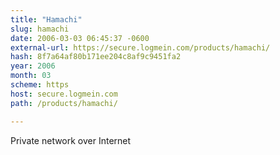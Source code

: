 ```yaml
---
title: "Hamachi"
slug: hamachi
date: 2006-03-03 06:45:37 -0600
external-url: https://secure.logmein.com/products/hamachi/
hash: 8f7a64af80b171ee204c8af9c9451fa2
year: 2006
month: 03
scheme: https
host: secure.logmein.com
path: /products/hamachi/

---
```


Private network over Internet
